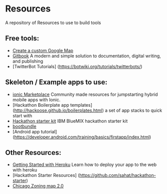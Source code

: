 # Resources
A repository of Resources to use to build tools

## Free tools: 
- [Create a custom Google Map](https://www.google.com/maps/about/mymaps/)
- [Gitbook](https://gitbook.com) A modern and simple solution to documentation, digital writing, and publishing
- [TwitterBot Tutorials] (https://botwiki.org/tutorials/twitterbots/)

## Skeleton / Example apps to use:
- [ionic Marketplace](https://market.ionic.io/) Community made resources for jumpstarting hybrid mobile apps with Ionic.
- [Hackathon Boilerplate app templates] (http://hackoose.github.io/boilerplates.html) a set of app stacks to quick start with
- [Hackathon starter kit](http://hackathons.mybluemix.net/) IBM BlueMIX hackathon starter kit
- [bootbundle](http://www.bootbundle.com/tool)
- [Android app tutorial] (https://developer.android.com/training/basics/firstapp/index.html)


## Other Resources:
- [Getting Started with Heroku](https://devcenter.heroku.com/start) Learn how to deploy your app to the web with heroku
- [Hackathon Starter Resources] (https://github.com/sahat/hackathon-starter)
- [Chicago Zoning map 2.0](https://gisapps.cityofchicago.org/ZoningMapWeb/?liab=1&config=zoning)
